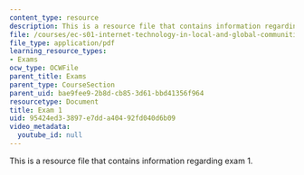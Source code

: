 ```yaml
---
content_type: resource
description: This is a resource file that contains information regarding exam 1.
file: /courses/ec-s01-internet-technology-in-local-and-global-communities-spring-2005-summer-2005/95424ed33897e7dda40492fd040d6b09_MITEC_S01S05_exam_1.pdf
file_type: application/pdf
learning_resource_types:
- Exams
ocw_type: OCWFile
parent_title: Exams
parent_type: CourseSection
parent_uid: bae9fee9-2b8d-cb85-3d61-bbd41356f964
resourcetype: Document
title: Exam 1
uid: 95424ed3-3897-e7dd-a404-92fd040d6b09
video_metadata:
  youtube_id: null
---
```

This is a resource file that contains information regarding exam 1.

